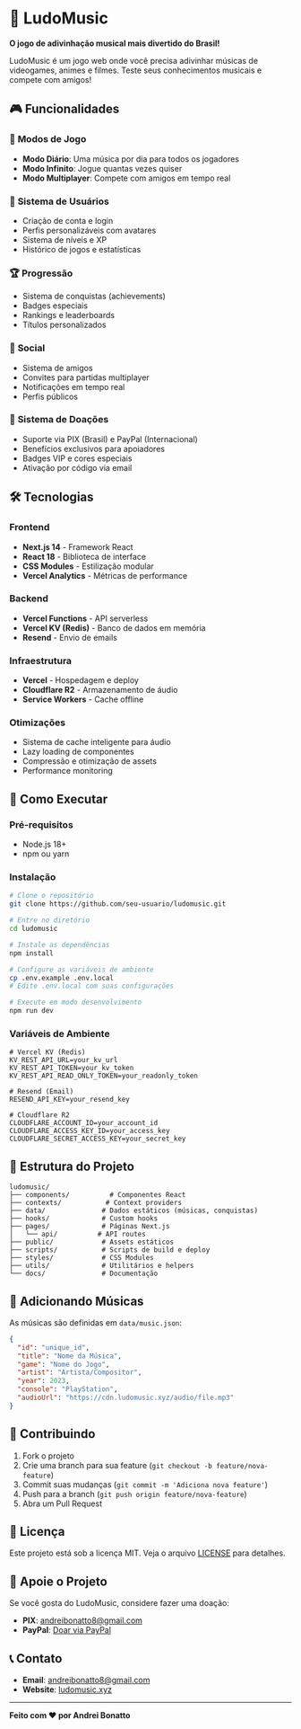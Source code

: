 # 🎵 LudoMusic

**O jogo de adivinhação musical mais divertido do Brasil!**

LudoMusic é um jogo web onde você precisa adivinhar músicas de videogames, animes e filmes. Teste seus conhecimentos musicais e compete com amigos!

## 🎮 Funcionalidades

### 🎯 **Modos de Jogo**
- **Modo Diário**: Uma música por dia para todos os jogadores
- **Modo Infinito**: Jogue quantas vezes quiser
- **Modo Multiplayer**: Compete com amigos em tempo real

### 👤 **Sistema de Usuários**
- Criação de conta e login
- Perfis personalizáveis com avatares
- Sistema de níveis e XP
- Histórico de jogos e estatísticas

### 🏆 **Progressão**
- Sistema de conquistas (achievements)
- Badges especiais
- Rankings e leaderboards
- Títulos personalizados

### 👥 **Social**
- Sistema de amigos
- Convites para partidas multiplayer
- Notificações em tempo real
- Perfis públicos

### 💝 **Sistema de Doações**
- Suporte via PIX (Brasil) e PayPal (Internacional)
- Benefícios exclusivos para apoiadores
- Badges VIP e cores especiais
- Ativação por código via email

## 🛠 Tecnologias

### **Frontend**
- **Next.js 14** - Framework React
- **React 18** - Biblioteca de interface
- **CSS Modules** - Estilização modular
- **Vercel Analytics** - Métricas de performance

### **Backend**
- **Vercel Functions** - API serverless
- **Vercel KV (Redis)** - Banco de dados em memória
- **Resend** - Envio de emails

### **Infraestrutura**
- **Vercel** - Hospedagem e deploy
- **Cloudflare R2** - Armazenamento de áudio
- **Service Workers** - Cache offline

### **Otimizações**
- Sistema de cache inteligente para áudio
- Lazy loading de componentes
- Compressão e otimização de assets
- Performance monitoring

## 🚀 Como Executar

### **Pré-requisitos**
- Node.js 18+ 
- npm ou yarn

### **Instalação**
```bash
# Clone o repositório
git clone https://github.com/seu-usuario/ludomusic.git

# Entre no diretório
cd ludomusic

# Instale as dependências
npm install

# Configure as variáveis de ambiente
cp .env.example .env.local
# Edite .env.local com suas configurações

# Execute em modo desenvolvimento
npm run dev
```

### **Variáveis de Ambiente**
```env
# Vercel KV (Redis)
KV_REST_API_URL=your_kv_url
KV_REST_API_TOKEN=your_kv_token
KV_REST_API_READ_ONLY_TOKEN=your_readonly_token

# Resend (Email)
RESEND_API_KEY=your_resend_key

# Cloudflare R2
CLOUDFLARE_ACCOUNT_ID=your_account_id
CLOUDFLARE_ACCESS_KEY_ID=your_access_key
CLOUDFLARE_SECRET_ACCESS_KEY=your_secret_key
```

## 📁 Estrutura do Projeto

```
ludomusic/
├── components/          # Componentes React
├── contexts/           # Context providers
├── data/              # Dados estáticos (músicas, conquistas)
├── hooks/             # Custom hooks
├── pages/             # Páginas Next.js
│   └── api/          # API routes
├── public/            # Assets estáticos
├── scripts/           # Scripts de build e deploy
├── styles/            # CSS Modules
├── utils/             # Utilitários e helpers
└── docs/              # Documentação
```

## 🎵 Adicionando Músicas

As músicas são definidas em `data/music.json`:

```json
{
  "id": "unique_id",
  "title": "Nome da Música",
  "game": "Nome do Jogo",
  "artist": "Artista/Compositor",
  "year": 2023,
  "console": "PlayStation",
  "audioUrl": "https://cdn.ludomusic.xyz/audio/file.mp3"
}
```

## 🤝 Contribuindo

1. Fork o projeto
2. Crie uma branch para sua feature (`git checkout -b feature/nova-feature`)
3. Commit suas mudanças (`git commit -m 'Adiciona nova feature'`)
4. Push para a branch (`git push origin feature/nova-feature`)
5. Abra um Pull Request

## 📄 Licença

Este projeto está sob a licença MIT. Veja o arquivo [LICENSE](LICENSE) para detalhes.

## 💝 Apoie o Projeto

Se você gosta do LudoMusic, considere fazer uma doação:

- **PIX**: andreibonatto8@gmail.com
- **PayPal**: [Doar via PayPal](https://paypal.me/andreibonatto)

## 📞 Contato

- **Email**: andreibonatto8@gmail.com
- **Website**: [ludomusic.xyz](https://ludomusic.xyz)

---

**Feito com ❤️ por Andrei Bonatto**
